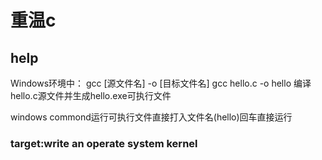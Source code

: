 # 重温c

## help
Windows环境中：
gcc [源文件名] -o [目标文件名] 
gcc hello.c -o hello 编译hello.c源文件并生成hello.exe可执行文件

windows commond运行可执行文件直接打入文件名(hello)回车直接运行

### target:write an operate system kernel
